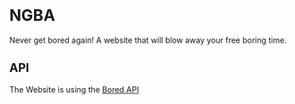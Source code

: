 # NGBA
Never get bored again! A website that will blow away your free boring time.

## API
The Website is using the [Bored API](https://www.boredapi.com/)
